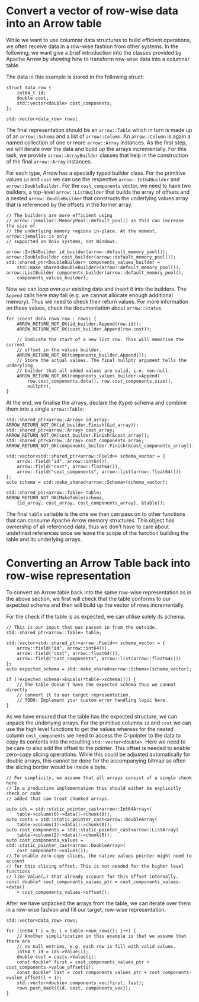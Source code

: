 <!---
  Licensed under the Apache License, Version 2.0 (the "License");
  you may not use this file except in compliance with the License.
  You may obtain a copy of the License at

   http://www.apache.org/licenses/LICENSE-2.0

  Unless required by applicable law or agreed to in writing, software
  distributed under the License is distributed on an "AS IS" BASIS,
  WITHOUT WARRANTIES OR CONDITIONS OF ANY KIND, either express or implied.
  See the License for the specific language governing permissions and
  limitations under the License. See accompanying LICENSE file.
-->

Convert a vector of row-wise data into an Arrow table
=====================================================

While we want to use columnar data structures to build efficient operations, we
often receive data in a row-wise fashion from other systems. In the following,
we want give a brief introduction into the classes provided by Apache Arrow by
showing how to transform row-wise data into a columnar table.

The data in this example is stored in the following struct:

```
struct data_row {
    int64_t id;
    double cost;
    std::vector<double> cost_components;
};

std::vector<data_row> rows;
```

The final representation should be an `arrow::Table` which in turn is made up of
an `arrow::Schema` and a list of `arrow::Column`. An `arrow::Column` is again a
named collection of one or more `arrow::Array` instances. As the first step, we
will iterate over the data and build up the arrays incrementally. For this task,
we provide `arrow::ArrayBuilder` classes that help in the construction of the
final `arrow::Array` instances.

For each type, Arrow has a specially typed builder class. For the primitive
values `id` and `cost` we can use the respective `arrow::Int64Builder` and
`arrow::DoubleBuilder`. For the `cost_components` vector, we need to have two
builders, a top-level `arrow::ListBuilder` that builds the array of offsets and
a nested `arrow::DoubleBuilder` that constructs the underlying values array that
is referenced by the offsets in the former array.

```
// The builders are more efficient using
// arrow::jemalloc::MemoryPool::default_pool() as this can increase the size of
// the underlying memory regions in-place. At the moment, arrow::jemalloc is only
// supported on Unix systems, not Windows.

arrow::Int64Builder id_builder(arrow::default_memory_pool());
arrow::DoubleBuilder cost_builder(arrow::default_memory_pool());
std::shared_ptr<DoubleBuilder> components_values_builder =
    std::make_shared<DoubleBuilder>(arrow::default_memory_pool());
arrow::ListBuilder components_builder(arrow::default_memory_pool(),
    components_values_builder);
```

Now we can loop over our existing data and insert it into the builders. The
`Append` calls here may fail (e.g. we cannot allocate enough additional memory).
Thus we need to check their return values. For more information on these values,
check the documentation about `arrow::Status`.

```
for (const data_row& row : rows) {
    ARROW_RETURN_NOT_OK(id_builder.Append(row.id));
    ARROW_RETURN_NOT_OK(cost_builder.Append(row.cost));

    // Indicate the start of a new list row. This will memorise the current
    // offset in the values builder.
    ARROW_RETURN_NOT_OK(components_builder.Append());
    // Store the actual values. The final nullptr argument tells the underyling
    // builder that all added values are valid, i.e. non-null.
    ARROW_RETURN_NOT_OK(components_values_builder->Append(
        row.cost_components.data(), row.cost_components.size(),
        nullptr);
}
```

At the end, we finalise the arrays, declare the (type) schema and combine them
 into a single `arrow::Table`:

```
std::shared_ptr<arrow::Array> id_array;
ARROW_RETURN_NOT_OK(id_builder.Finish(&id_array));
std::shared_ptr<arrow::Array> cost_array;
ARROW_RETURN_NOT_OK(cost_builder.Finish(&cost_array));
std::shared_ptr<arrow::Array> cost_components_array;
ARROW_RETURN_NOT_OK(components_builder.Finish(&cost_components_array));

std::vector<std::shared_ptr<arrow::Field>> schema_vector = {
    arrow::field("id", arrow::int64()),
    arrow::field("cost", arrow::float64()),
    arrow::field("cost_components", arrow::list(arrow::float64()))
};
auto schema = std::make_shared<arrow::Schema>(schema_vector);

std::shared_ptr<arrow::Table> table;
ARROW_RETURN_NOT_OK(MakeTable(schema,
    {id_array, cost_array, cost_components_array}, &table));
```

The final `table` variable is the one we then can pass on to other functions
that can consume Apache Arrow memory structures. This object has ownership of
all referenced data, thus we don't have to care about undefined references once
we leave the scope of the function building the table and its underlying arrays.

<!-- TODO: Add an example with nullable entries -->

Converting an Arrow Table back into row-wise representation
===========================================================

To convert an Arrow table back into the same row-wise representation as in the
above section, we first will check that the table conforms to our expected
schema and then will build up the vector of rows incrementally.

For the check if the table is as expected, we can utilise solely its schema. 

```
// This is our input that was passed in from the outside.
std::shared_ptr<arrow::Table> table;

std::vector<std::shared_ptr<arrow::Field>> schema_vector = {
    arrow::field("id", arrow::int64()),
    arrow::field("cost", arrow::float64()),
    arrow::field("cost_components", arrow::list(arrow::float64()))
};
auto expected_schema = std::make_shared<arrow::Schema>(schema_vector);

if (!expected_schema->Equals(*table->schema())) {
    // The table doesn't have the expected schema thus we cannot directly
    // convert it to our target representation.
    // TODO: Implement your custom error handling logic here.
}
```

As we have ensured that the table has the expected structure, we can unpack the
underlying arrays. For the primitive columns `id` and `cost` we can use the high
level functions to get the values whereas for the nested column
`cost_components` we need to access the C-pointer to the data to copy its
contents into the resulting `std::vector<double>`. Here we need to be care to
also add the offset to the pointer. This offset is needed to enable zero-copy
slicing operations. While this could be adjusted automatically for double
arrays, this cannot be done for the accompanying bitmap as often the slicing
border would be inside a byte.

```
// For simplicity, we assume that all arrays consist of a single chunk here.
// In a productive implementation this should either be explicitly check or code
// added that can treat chunked arrays.

auto ids = std::static_pointer_cast<arrow::Int64Array>(
    table->column(0)->data()->chunk(0));
auto costs = std::static_pointer_cast<arrow::DoubleArray(
    table->column(1)->data()->chunk(0));
auto cost_components = std::static_pointer_cast<arrow::ListArray(
    table->column(2)->data()->chunk(0));
auto cost_components_values = std::static_pointer_cast<arrow::DoubleArray>(
    cost_components->values());
// To enable zero-copy slices, the native values pointer might need to account
// for this slicing offset. This is not needed for the higher level functions
// like Value(…) that already account for this offset internally.
const double* cost_components_values_ptr = cost_components_values->data()
    + cost_components_values->offset();
```

After we have unpacked the arrays from the table, we can iterate over them in a
row-wise fashion and fill our target, row-wise representation.

```
std::vector<data_row> rows;

for (int64_t i = 0; i < table->num_rows(); i++) {
    // Another simplification in this example is that we assume that there are
    // no null entries, e.g. each row is fill with valid values.
    int64_t id = ids->Value(i);
    double cost = costs->Value(i);
    const double* first = cost_components_values_ptr + cost_components->value_offset(i);
    const double* last = cost_components_values_ptr + cost_components->value_offset(i + 1);
    std::vector<double> components_vec(first, last);
    rows.push_back({id, cost, components_vec});
}
```
